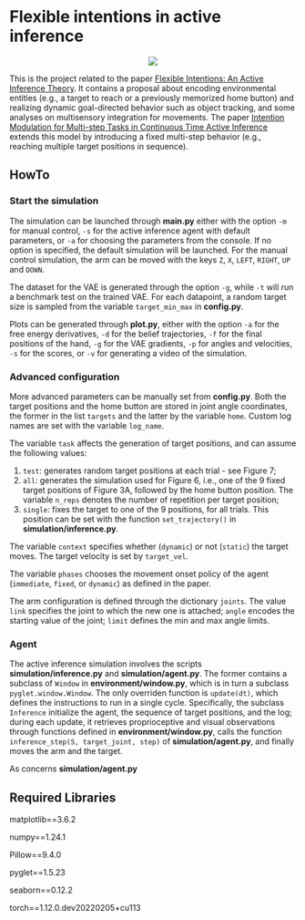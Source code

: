 # Flexible intentions in active inference

<p align="center">
  <img src="/reference/images/env.png">
</p>

This is the project related to the paper [Flexible Intentions: An Active Inference Theory](https://www.frontiersin.org/articles/10.3389/fncom.2023.1128694/full). It contains a proposal about encoding environmental entities (e.g., a target to reach or a previously memorized home button) and realizing dynamic goal-directed behavior such as object tracking, and some analyses on multisensory integration for movements. The paper [Intention Modulation for Multi-step Tasks in Continuous Time Active Inference](https://link.springer.com/chapter/10.1007/978-3-031-28719-0_19) extends this model by introducing a fixed multi-step behavior (e.g., reaching multiple target positions in sequence).

## HowTo

### Start the simulation

The simulation can be launched through **main.py** either with the option `-m` for manual control, `-s` for the active inference agent with default parameters, or `-a` for choosing the parameters from the console. If no option is specified, the default simulation will be launched. For the manual control simulation, the arm can be moved with the keys `Z`, `X`, `LEFT`, `RIGHT`, `UP` and `DOWN`.

The dataset for the VAE is generated through the option `-g`, while `-t` will run a benchmark test on the trained VAE. For each datapoint, a random target size is sampled from the variable `target_min_max` in **config.py**.

Plots can be generated through **plot.py**, either with the option `-a` for the free energy derivatives, `-d` for the belief trajectories, `-f` for the final positions of the hand, `-g` for the VAE gradients, `-p` for angles and velocities, `-s` for the scores, or `-v` for generating a video of the simulation.

### Advanced configuration

More advanced parameters can be manually set from **config.py**. Both the target positions and the home button are stored in joint angle coordinates, the former in the list `targets` and the latter by the variable `home`. Custom log names are set with the variable `log_name`.

The variable `task` affects the generation of target positions, and can assume the following values:
1. `test`: generates random target positions at each trial - see Figure 7;
2. `all`: generates the simulation used for Figure 6, i.e., one of the 9 fixed target positions of Figure 3A, followed by the home button position. The variable `n_reps` denotes the number of repetition per target position;
3. `single`: fixes the target to one of the 9 positions, for all trials. This position can be set with the function `set_trajectory()` in **simulation/inference.py**.

The variable `context` specifies whether (`dynamic`) or not (`static`) the target moves. The target velocity is set by `target_vel`.

The variable `phases` chooses the movement onset policy of the agent (`immediate`, `fixed`, or `dynamic`) as defined in the paper.

The arm configuration is defined through the dictionary `joints`. The value `link` specifies the joint to which the new one is attached; `angle` encodes the starting value of the joint; `limit` defines the min and max angle limits.

### Agent

The active inference simulation involves the scripts **simulation/inference.py** and **simulation/agent.py**. The former contains a subclass of `Window` in **environment/window.py**, which is in turn a subclass `pyglet.window.Window`. The only overriden function is `update(dt)`, which defines the instructions to run in a single cycle. Specifically, the subclass `Inference` initialize the agent, the sequence of target positions, and the log; during each update, it retrieves proprioceptive and visual observations through functions defined in **environment/window.py**, calls the function `inference_step(S, target_joint, step)` of **simulation/agent.py**, and finally moves the arm and the target.

As concerns **simulation/agent.py**

## Required Libraries

matplotlib==3.6.2

numpy==1.24.1

Pillow==9.4.0

pyglet==1.5.23

seaborn==0.12.2

torch==1.12.0.dev20220205+cu113
